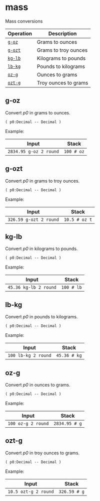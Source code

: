 <!-- Document generated by "gen-doc"; DO NOT EDIT -->
# mass

Mass conversions

| Operation  | Description
|------------|---------------
| [`g-oz`](#g-oz) | Grams to ounces
| [`g-ozt`](#g-ozt) | Grams to troy ounces
| [`kg-lb`](#kg-lb) | Kilograms to pounds
| [`lb-kg`](#lb-kg) | Pounds to kilograms
| [`oz-g`](#oz-g) | Ounces to grams
| [`ozt-g`](#ozt-g) | Troy ounces to grams


## g-oz

Convert *p0* in grams to ounces.

```
( p0:Decimal -- Decimal )
```

Example:

<!-- test: g-oz -->

| Input                  | Stack
|------------------------|---------------
| `2834.95 g-oz 2 round` | `100 # oz`

## g-ozt

Convert *p0* in grams to troy ounces.

```
( p0:Decimal -- Decimal )
```

Example:

<!-- test: g-ozt -->

| Input                  | Stack
|------------------------|---------------
| `326.59 g-ozt 2 round` | `10.5 # oz t`

## kg-lb

Convert *p0* in kilograms to pounds.

```
( p0:Decimal -- Decimal )
```

Example:

<!-- test: kg-lb -->

| Input                 | Stack
|-----------------------|---------------
| `45.36 kg-lb 2 round` | `100 # lb`

## lb-kg

Convert *p0* in pounds to kilograms.

```
( p0:Decimal -- Decimal )
```

Example:

<!-- test: lb-kg -->

| Input               | Stack
|---------------------|---------------
| `100 lb-kg 2 round` | `45.36 # kg`

## oz-g

Convert *p0* in ounces to grams.

```
( p0:Decimal -- Decimal )
```

Example:

<!-- test: oz-g -->

| Input              | Stack
|--------------------|---------------
| `100 oz-g 2 round` | `2834.95 # g`

## ozt-g

Convert *p0* in troy ounces to grams.

```
( p0:Decimal -- Decimal )
```

Example:

<!-- test: ozt-g -->

| Input                | Stack
|----------------------|---------------
| `10.5 ozt-g 2 round` | `326.59 # g`
